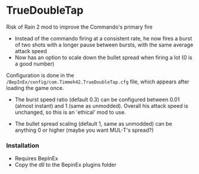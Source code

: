 # TrueDoubleTap

Risk of Rain 2 mod to improve the Commando's primary fire

 - Instead of the commando firing at a consistent rate, he now fires a burst of two shots with a longer pause between bursts, with the same average attack speed
 - Now has an option to scale down the bullet spread when firing a lot (0 is a good number)


Configuration is done in the `/BepInEx/config/com.Timmeh42.TrueDoubleTap.cfg` file, which appears after loading the game once.

 - The burst speed ratio (default 0.3) can be configured between 0.01 (almost instant) and 1 (same as unmodded). Overall his attack speed is unchanged, so this is an 'ethical' mod to use.

 - The bullet spread scaling (default 1, same as unmodded) can be anything 0 or higher (maybe you want MUL-T's spread?) 

### Installation

- Requires BepInEx
- Copy the dll to the BepinEx plugins folder
